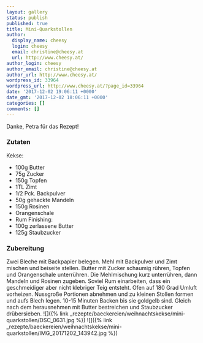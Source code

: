 ```yaml
---
layout: gallery
status: publish
published: true
title: Mini-Quarkstollen
author:
  display_name: cheesy
  login: cheesy
  email: christine@cheesy.at
  url: http://www.cheesy.at/
author_login: cheesy
author_email: christine@cheesy.at
author_url: http://www.cheesy.at/
wordpress_id: 33964
wordpress_url: http://www.cheesy.at/?page_id=33964
date: '2017-12-02 19:06:11 +0000'
date_gmt: '2017-12-02 18:06:11 +0000'
categories: []
comments: []
---
```

Danke, Petra für das Rezept!
### Zutaten
Kekse:
- 100g Butter
- 75g Zucker
- 150g Topfen
- 1TL Zimt
- 1/2 Pck. Backpulver
- 50g gehackte Mandeln
- 150g Rosinen
- Orangenschale
- Rum
Finishing:
- 100g zerlassene Butter
- 125g Staubzucker
### Zubereitung
Zwei Bleche mit Backpapier belegen.
Mehl mit Backpulver und Zimt mischen und beiseite stellen.
Butter mit Zucker schaumig rühren, Topfen und Orangenschale unterrühren. Die Mehlmischung kurz unterrühren, dann Mandeln und Rosinen zugeben. Soviel Rum einarbeiten, dass ein geschmeidiger aber nicht klebriger Teig entsteht.
Ofen auf 180 Grad Umluft vorheizen.
Nussgroße Portionen abnehmen und zu kleinen Stollen formen und aufs Blech legen. 10-15 Minuten Backen bis sie goldgelb sind.
Gleich nach dem herausnehmen mit Butter bestreichen und Staubzucker drübersieben.
![]({% link _rezepte/baeckereien/weihnachtskekse/mini-quarkstollen/DSC_0631.jpg %})
![]({% link _rezepte/baeckereien/weihnachtskekse/mini-quarkstollen/IMG_20171202_143942.jpg %})
